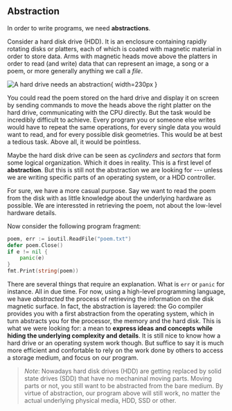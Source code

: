 ## Abstraction

In order to write programs, we need **abstractions**.

Consider a hard disk drive (HDD). It is an enclosure containing rapidly rotating disks or platters, each of which is coated with magnetic material in order to store data. Arms with magnetic heads move above the platters in order to read (and write) data that can represent an image, a song or a poem, or more generally anything we call a *file*.

![A hard drive needs an abstraction](content/introduction/laptop-hard-drive-exposed-wikipedia.jpg){ width=230px }

You could read the poem stored on the hard drive and display it on screen by sending commands to move the heads above the right platter on the hard drive, communicating with the CPU directly. But the task would be incredibly difficult to achieve. Every program you or someone else writes would have to repeat the same operations, for every single data you would want to read, and for every possible disk geometries. This would be at best a tedious task. Above all, it would be pointless.

Maybe the hard disk drive can be seen as _cyclinders_ and _sectors_ that form some logical organization. Which it does in reality. This is a first level of **abstraction**. But this is still not the abstraction we are looking for --- unless we are writing specific parts of an operating system, or a HDD controller.

For sure, we have a more casual purpose. Say we want to read the poem from the disk with as little knowledge about the underlying hardware as possible. We are interessted in retrieving the poem, not about the low-level hardware details.

Now consider the following program fragment:

```go
poem, err := ioutil.ReadFile("poem.txt")
defer poem.Close()
if e != nil {
    panic(e)
}
fmt.Print(string(poem))
```

There are several things that require an explanation. What is `err` or `panic` for instance. All in due time. For now, using a high-level programming language, we have *abstracted* the process of retrieving the information on the disk magnetic surface. In fact, the abstraction is layered: the Go compiler provides you with a first abstraction from the operating system, which in turn abstracts you for the processor, the memory and the hard disk. This is what we were looking for: a mean to **express ideas and concepts while hiding the underlying complexity and details**. It is still nice to know how a hard drive or an operating system work though. But suffice to say it is much more efficient and confortable to rely on the work done by others to access a storage medium, and focus on our program.

> _Note_: Nowadays hard disk drives (HDD) are getting replaced by solid state drives (SDD) that have no mechaninal moving parts. Moving parts or not, you still want to be abstracted from the bare medium. By virtue of abstraction, our program above will still work, no matter the actual underlying physical media, HDD, SSD or other.
